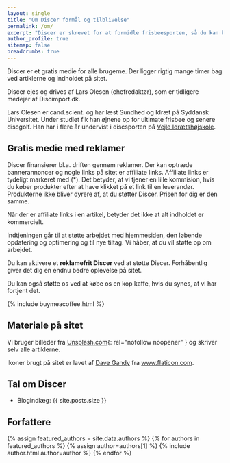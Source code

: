 ```yaml
---
layout: single
title: "Om Discer formål og tilblivelse"
permalink: /om/
excerpt: "Discer er skrevet for at formidle frisbeesporten, så du kan kaste dig ud i denne fortrinlige verden, hvor alle kan være med."
author_profile: true
sitemap: false
breadcrumbs: true
---
```


Discer er et gratis medie for alle brugerne. Der ligger rigtig mange timer bag ved artiklerne og indholdet på sitet.

Discer ejes og drives af Lars Olesen (chefredaktør), som er tidligere medejer af Discimport.dk.

Lars Olesen er cand.scient. og har læst Sundhed og Idræt på Syddansk Universitet. Under studiet fik han øjnene op for ultimate frisbee og senere discgolf. Han har i flere år undervist i discsporten på [Vejle Idrætshøjskole](https://www.vih.dk/).

## Gratis medie med reklamer

Discer finansierer bl.a. driften gennem reklamer. Der kan optræde bannerannoncer og nogle links på sitet er affiliate links. Affiliate links er tydeligt markeret med (*). Det betyder, at vi tjener en lille kommision, hvis du køber produkter efter at have klikket på et link til en leverandør. Produkterne ikke bliver dyrere af, at du støtter Discer. Prisen for dig er den samme.

Når der er affiliate links i en artikel, betyder det ikke at alt indholdet er kommercielt.

Indtjeningen går til at støtte arbejdet med hjemmesiden, den løbende opdatering og optimering og til nye tiltag. Vi håber, at du vil støtte op om arbejdet.

Du kan aktivere et **reklamefrit Discer** ved at støtte Discer. Forhåbentlig giver det dig en endnu bedre oplevelse på sitet.

Du kan også støtte os ved at købe os en kop kaffe, hvis du synes, at vi har fortjent det.

{% include buymeacoffee.html %}

## Materiale på sitet

Vi bruger billeder fra [Unsplash.com](https://unsplash.com/){: rel="nofollow noopener" } og skriver selv alle artiklerne.

Ikoner brugt på sitet er lavet af <a href="https://www.flaticon.com/authors/dave-gandy" rel="nofollow noopener" title="Dave Gandy">Dave Gandy</a> fra <a rel="nofollow noopener" href="https://www.flaticon.com/" title="Flaticon">www.flaticon.com</a>.

## Tal om Discer

- Blogindlæg: {{ site.posts.size }}

## Forfattere

{% assign featured_authors = site.data.authors %}
{% for authors in featured_authors %}
  {% assign author=authors[1] %}
  {% include author.html author=author %}
{% endfor %}
